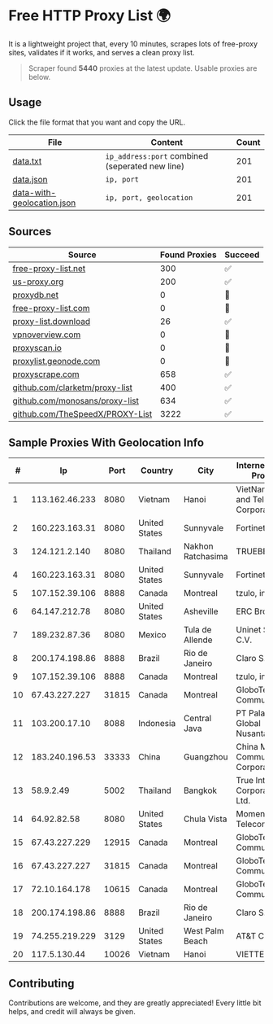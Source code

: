 
# Free HTTP Proxy List 🌍

It is a lightweight project that, every 10 minutes, scrapes lots of free-proxy sites, validates if it works, and serves a clean proxy list.


> Scraper found **5440** proxies at the latest update. Usable proxies are below.

## Usage

Click the file format that you want and copy the URL.


|File|Content|Count|
|----|-------|-----|
|[data.txt](https://raw.githubusercontent.com/themiralay/Proxy-List-World/master/data.txt)|`ip_address:port` combined (seperated new line)|201|
|[data.json](https://raw.githubusercontent.com/themiralay/Proxy-List-World/master/data.json)|`ip, port`|201|
|[data-with-geolocation.json](https://raw.githubusercontent.com/themiralay/Proxy-List-World/master/data-with-geolocation.json)|`ip, port, geolocation`|201|

## Sources

|Source|Found Proxies|Succeed|
|------|-------------|-------|
|[free-proxy-list.net](https://free-proxy-list.net)|300|✅|
|[us-proxy.org](https://www.us-proxy.org)|200|✅|
|[proxydb.net](http://proxydb.net)|0|🚫|
|[free-proxy-list.com](https://free-proxy-list.com/?page=&port=&type%5B%5D=http&type%5B%5D=https&up_time=0&search=Search)|0|🚫|
|[proxy-list.download](https://www.proxy-list.download/HTTP)|26|✅|
|[vpnoverview.com](https://vpnoverview.com/privacy/anonymous-browsing/free-proxy-servers)|0|🚫|
|[proxyscan.io](https://www.proxyscan.io)|0|🚫|
|[proxylist.geonode.com](https://proxylist.geonode.com/api/proxy-list?limit=300&page=1&sort_by=lastChecked&sort_type=desc&protocols=http,https)|0|🚫|
|[proxyscrape.com](https://api.proxyscrape.com/v2/?request=displayproxies&protocol=http&timeout=10000&country=all&ssl=all&anonymity=all)|658|✅|
|[github.com/clarketm/proxy-list](https://raw.githubusercontent.com/clarketm/proxy-list/master/proxy-list-raw.txt)|400|✅|
|[github.com/monosans/proxy-list](https://raw.githubusercontent.com/monosans/proxy-list/main/proxies/http.txt)|634|✅|
|[github.com/TheSpeedX/PROXY-List](https://raw.githubusercontent.com/TheSpeedX/PROXY-List/master/http.txt)|3222|✅|


## Sample Proxies With Geolocation Info

|#|Ip|Port|Country|City|Internet Service Provider|
|-|--|----|-------|----|-------------------------|
|1|113.162.46.233|8080|Vietnam|Hanoi|VietNam Post and Telecom Corporation|
|2|160.223.163.31|8080|United States|Sunnyvale|Fortinet Inc.|
|3|124.121.2.140|8080|Thailand|Nakhon Ratchasima|TRUEBB|
|4|160.223.163.31|8080|United States|Sunnyvale|Fortinet Inc.|
|5|107.152.39.106|8888|Canada|Montreal|tzulo, inc.|
|6|64.147.212.78|8080|United States|Asheville|ERC Broadband|
|7|189.232.87.36|8080|Mexico|Tula de Allende|Uninet S.A. de C.V.|
|8|200.174.198.86|8888|Brazil|Rio de Janeiro|Claro S.A|
|9|107.152.39.106|8888|Canada|Montreal|tzulo, inc.|
|10|67.43.227.227|31815|Canada|Montreal|GloboTech Communications|
|11|103.200.17.10|8088|Indonesia|Central Java|PT Palapa Global Nusantara|
|12|183.240.196.53|33333|China|Guangzhou|China Mobile Communications Corporation|
|13|58.9.2.49|5002|Thailand|Bangkok|True Internet Corporation CO. Ltd.|
|14|64.92.82.58|8080|United States|Chula Vista|Momentum Telecom, Inc.|
|15|67.43.227.229|12915|Canada|Montreal|GloboTech Communications|
|16|67.43.227.227|31815|Canada|Montreal|GloboTech Communications|
|17|72.10.164.178|10615|Canada|Montreal|GloboTech Communications|
|18|200.174.198.86|8888|Brazil|Rio de Janeiro|Claro S.A|
|19|74.255.219.229|3129|United States|West Palm Beach|AT&T Corp.|
|20|117.5.130.44|10026|Vietnam|Hanoi|VIETTEL|



## Contributing

Contributions are welcome, and they are greatly appreciated! Every
little bit helps, and credit will always be given.

